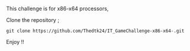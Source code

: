 This challenge is for x86-x64 processors,

Clone the repository ;

```
git clone https://github.com/Thedtk24/IT_GameChallenge-x86-x64-.git
```

Enjoy !!